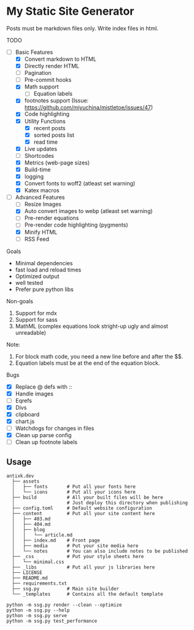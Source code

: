 # My Static Site Generator

Posts must be markdown files only. Write index files in html.

TODO
- [ ] Basic Features
  - [x] Convert markdown to HTML
  - [x] Directly render HTML
  - [ ] Pagination
  - [ ] Pre-commit hooks
  - [x] Math support
    - [ ] Equation labels
  - [x] footnotes support (Issue: https://github.com/miyuchina/mistletoe/issues/47)
  - [x] Code highlighting
  - [x] Utility Functions
    - [x] recent posts
    - [x] sorted posts list
    - [x] read time
  - [x] Live updates
  - [ ] Shortcodes
  - [x] Metrics (web-page sizes)
  - [x] Build-time
  - [x] logging
  - [x] Convert fonts to woff2 (atleast set warning)
  - [x] Katex macros
- [ ] Advanced Features
  - [ ] Resize Images
  - [x] Auto convert images to webp (atleast set warning)
  - [ ] Pre-render equations
  - [ ] Pre-render code highlighting (pygments)
  - [x] Minify HTML
  - [ ] RSS Feed

Goals
- Minimal dependencies
- fast load and reload times
- Optimized output
- well tested
- Prefer pure python libs
  
Non-goals
1. Support for mdx
2. Support for sass
3. MathML (complex equations look stright-up ugly and almost unreadable)

Note:
1. For block math code, you need a new line before and after the $$.
2. Equation labels must be at the end of the equation block.

Bugs
- [x] Replace @ defs with ::
- [x] Handle images
- [ ] Eqrefs
- [x] Divs
- [x] clipboard
- [x] chart.js
- [ ] Watchdogs for changes in files
- [x] Clean up parse config
- [ ] Clean up footnote labels
 
## Usage

```
antixk.dev
  ├── assets
  │   ├── fonts       # Put all your fonts here
  │   └── icons       # Put all your icons here
  ├── build           # All your built files will be here
  │                   # Just deploy this directory when publishing
  ├── config.toml     # Default website configuration
  ├── content         # Put all your site content here
  │   ├── 403.md
  │   ├── 404.md
  │   ├── blog
  │   │   └── article.md
  │   ├── index.md    # Front page
  │   ├── media       # Put your site media here
  │   └── notes       # You can also include notes to be published
  ├── _css            # Put your style sheets here
  │   └── minimal.css
  ├── _libs           # Put all your js libraries here
  ├── LICENSE
  ├── README.md
  ├── requirements.txt
  ├── ssg.py          # Main site builder
  └── _templates      # Contains all the default template
```

```
python -m ssg.py render --clean --optimize
python -m ssg.py --help
python -m ssg.py serve
python -m ssg.py test_performance
```